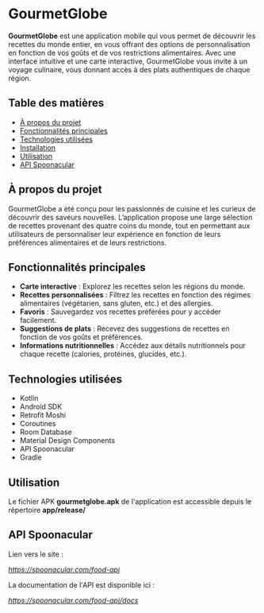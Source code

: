 # GourmetGlobe

**GourmetGlobe** est une application mobile qui vous permet de découvrir les recettes du monde entier, en vous offrant des options de personnalisation en fonction de vos goûts et de vos restrictions alimentaires. Avec une interface intuitive et une carte interactive, GourmetGlobe vous invite à un voyage culinaire, vous donnant accès à des plats authentiques de chaque région.

## Table des matières

- [À propos du projet](#à-propos-du-projet)
- [Fonctionnalités principales](#fonctionnalités-principales)
- [Technologies utilisées](#technologies-utilisées)
- [Installation](#installation)
- [Utilisation](#utilisation)
- [API Spoonacular](#api-spoonacular)


## À propos du projet

GourmetGlobe a été conçu pour les passionnés de cuisine et les curieux de découvrir des saveurs nouvelles. L’application propose une large sélection de recettes provenant des quatre coins du monde, tout en permettant aux utilisateurs de personnaliser leur expérience en fonction de leurs préférences alimentaires et de leurs restrictions.

## Fonctionnalités principales

- **Carte interactive** : Explorez les recettes selon les régions du monde.
- **Recettes personnalisées** : Filtrez les recettes en fonction des régimes alimentaires (végétarien, sans gluten, etc.) et des allergies.
- **Favoris** : Sauvegardez vos recettes préférées pour y accéder facilement.
- **Suggestions de plats** : Recevez des suggestions de recettes en fonction de vos goûts et préférences.
- **Informations nutritionnelles** : Accédez aux détails nutritionnels pour chaque recette (calories, protéines, glucides, etc.).

## Technologies utilisées

- Kotlin
- Android SDK 
- Retrofit Moshi 
- Coroutines 
- Room Database 
- Material Design Components
- API Spoonacular 
- Gradle


## Utilisation

Le fichier APK **gourmetglobe.apk** de l'application est accessible depuis le répertoire **app/release/**


## API Spoonacular

Lien vers le site :  

*https://spoonacular.com/food-api*


La documentation de l'API est disponible ici :  

*https://spoonacular.com/food-api/docs*

